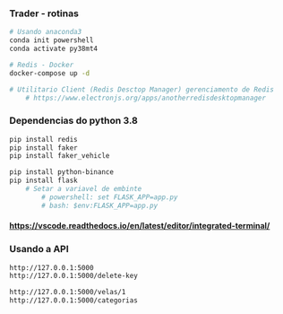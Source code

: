 ### Trader - rotinas
```zsh
# Usando anaconda3
conda init powershell
conda activate py38mt4

```


```zsh
# Redis - Docker
docker-compose up -d

# Utilitario Client (Redis Desctop Manager) gerenciamento de Redis
    # https://www.electronjs.org/apps/anotherredisdesktopmanager
```


### Dependencias do python 3.8
```zsh
pip install redis
pip install faker
pip install faker_vehicle

pip install python-binance
pip install flask
    # Setar a variavel de embinte
        # powershell: set FLASK_APP=app.py
        # bash: $env:FLASK_APP=app.py
```

#### https://vscode.readthedocs.io/en/latest/editor/integrated-terminal/


### Usando a API
```zsh
http://127.0.0.1:5000
http://127.0.0.1:5000/delete-key

http://127.0.0.1:5000/velas/1
http://127.0.0.1:5000/categorias
```